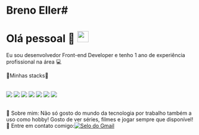 # Breno Eller#

# Olá pessoal 👋 <img src="https://raw.githubusercontent.com/kaueMarques/kaueMarques/master/hi.gif" height="30px">

Eu sou desenvolvedor Front-end Developer e tenho 1 ano de experiência profissional na área 💻 <br/>


 🚀Minhas stacks🚀<br/><br/><br/>
 <img src="https://img.shields.io/badge/JavaScript-F7DF1E?style=for-the-badge&logo=javascript&logoColor=black">
 <img src="https://img.shields.io/badge/HTML5-E34F26?style=for-the-badge&logo=html5&logoColor=white">
 <img src="https://img.shields.io/badge/CSS3-1572B6?style=for-the-badge&logo=css3&logoColor=white">
 <img src="https://img.shields.io/badge/TypeScript-007ACC?style=for-the-badge&logo=typescript&logoColor=white">
 <img src="https://img.shields.io/badge/PHP-777BB4?style=for-the-badge&logo=php&logoColor=white">
 <img src="https://img.shields.io/badge/Angular-DD0031?style=for-the-badge&logo=angular&logoColor=white">
 <img src="https://img.shields.io/badge/Git-E34F26?style=for-the-badge&logo=git&logoColor=white">
 
 <br/> 💬 Sobre mim: Não só gosto do mundo da tecnologia por trabalho também a uso como hobby! Gosto de ver séries, filmes e jogar sempre que disponível!
 <br/> 📧 Entre em contato comigo:[![Selo do Gmail](https://img.shields.io/badge/-Brenoeller@hotmail.com-red?style=flat-square&link=mailto:brenoeller@hotmail.com)](mailto:brenoeller@hotmail.com)


